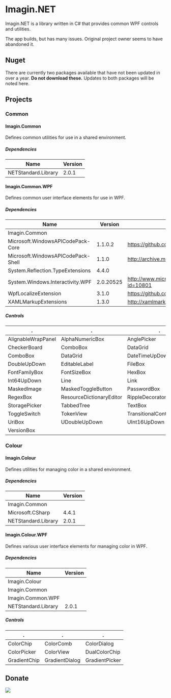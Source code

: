# Imagin.NET 
Imagin.NET is a library written in C# that provides common WPF controls and utilities.

The app builds, but has many issues. 
Original project owner seems to have abandoned it.

## Nuget

There are currently two packages available that have not been updated in over a year. **Do not download these.** Updates to both packages will be noted here.

## Projects

### Common

#### Imagin.Common

Defines common utilities for use in a shared environment.

##### Dependencies

  Name  |  Version  |
--------|-----------|
NETStandard.Library | 2.0.1 |

#### Imagin.Common.WPF

Defines common user interface elements for use in WPF.

##### Dependencies

  Name  |  Version  |  Url  |
--------|-----------|-------|
Imagin.Common | | |
Microsoft.WindowsAPICodePack-Core | 1.1.0.2 | https://github.com/aybe/Windows-API-Code-Pack-1.1 |
Microsoft.WindowsAPICodePack-Shell | 1.1.0 | http://archive.msdn.microsoft.com/WindowsAPICodePack |
System.Reflection.TypeExtensions | 4.4.0 | |
System.Windows.Interactivity.WPF | 2.0.20525 | http://www.microsoft.com/en-us/download/details.aspx?id=10801 |
WpfLocalizeExtension | 3.1.0 | https://github.com/SeriousM/WPFLocalizationExtension/ |
XAMLMarkupExtensions | 1.3.0 | http://xamlmarkupextensions.codeplex.com/ |

##### Controls

  .  |  .  |  .  |  .  |  .  |
-----|-----|-----|-----|-----|
AlignableWrapPanel | AlphaNumericBox | AnglePicker | BasicWindow | ByteUpDown |
CheckerBoard | ComboBox | DataGrid | DateTimeUpDown | DecimalUpDown |
ComboBox | DataGrid | DateTimeUpDown | DecimalUpDown | DirectionPad |
DoubleUpDown | EditableLabel | FileBox | FlagCheckView | FloatUpDown | 
FontFamilyBox | FontSizeBox | HexBox | Int16UpDown | Int32UpDown | 
Int64UpDown | Line | Link | MaskedButton | MaskedDropDownButton | 
MaskedImage | MaskedToggleButton | PasswordBox | PropertyGrid | RadioGroup | 
RegexBox | ResourceDictionaryEditor | RippleDecorator | SelectionCanvas | SplitView | 
StoragePicker | TabbedTree | TextBox | ThicknessBox | TimeSpanUpDown | 
ToggleSwitch | TokenView | TransitionalContentControl | TreeView | TreeViewComboBox | 
UriBox | UDoubleUpDown | UInt16UpDown | UInt32UpDown | UInt64UpDown | 
VersionBox |

### Colour

#### Imagin.Colour

Defines utilities for managing color in a shared environment.

##### Dependencies

  Name  |  Version  |
--------|-----------|
Imagin.Common | | |
Microsoft.CSharp | 4.4.1 |
NETStandard.Library | 2.0.1 |

#### Imagin.Colour.WPF

Defines various user interface elements for managing color in WPF.

##### Dependencies

  Name  |  Version  |
--------|-----------|
Imagin.Colour | | |
Imagin.Common | | |
Imagin.Common.WPF | | |
NETStandard.Library | 2.0.1 |

##### Controls

  .  |  .  |  .  |
-----|-----|-----|
ColorChip | ColorComb | ColorDialog | 
ColorPicker | ColorView | DualColorChip | 
GradientChip | GradientDialog | GradientPicker | 

## Donate

[![](https://www.paypalobjects.com/en_US/i/btn/btn_donateCC_LG.gif)](https://www.paypal.com/cgi-bin/webscr?cmd=_s-xclick&hosted_button_id=AJJG6PWLBYQNG)
